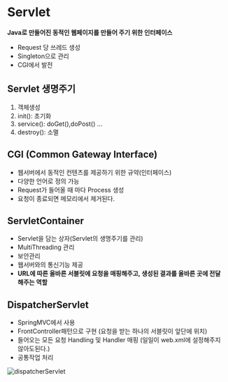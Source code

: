 # Servlet
**Java로 만들어진 동적인 웹페이지를 만들어 주기 위한 인터페이스**
- Request 당 쓰레드 생성
- Singleton으로 관리
- CGI에서 발전

## Servlet 생명주기
1. 객체생성
2. init(): 초기화
3. service(): doGet(),doPost() ...
4. destroy(): 소멸

## CGI (Common Gateway Interface)
- 웹서버에서 동적인 컨텐츠를 제공하기 위한 규약(인터페이스)
- 다양한 언어로 정의 가능
- Request가 들어올 때 마다 Process 생성
- 요청이 종료되면 메모리에서 제거된다.


## ServletContainer
- Servlet을 담는 상자(Servlet의 생명주기를 관리)
- MultiThreading 관리
- 보안관리
- 웹서버와의 통신기능 제공
- **URL에 따른 올바른 서블릿에 요청을 매핑해주고, 생성된 결과를 올바른 곳에 전달 해주는 역할**


## DispatcherServlet
- SpringMVC에서 사용
- FrontController패턴으로 구현 (요청을 받는 하나의 서블릿이 앞단에 위치)
- 들어오는 모든 요청 Handling 및 Handler 매핑 (일일이 web.xml에 설정해주지 않아도된다.)
- 공통작업 처리


![dispatcherServlet](https://user-images.githubusercontent.com/57896918/147087215-820ecfbc-82d9-4fe3-8ba0-641fbd4b047e.png)
